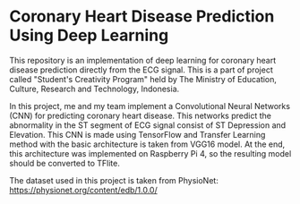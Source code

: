 # Coronary Heart Disease Prediction Using Deep Learning
This repository is an implementation of deep learning for coronary heart disease prediction directly from the ECG signal. This is a part of project called "Student's Creativity Program" held by The Ministry of Education, Culture, Research and Technology, Indonesia. 

In this project, me and my team implement a Convolutional Neural Networks (CNN) for predicting coronary heart disease. This networks predict the abnormality in the ST segment of ECG signal consist of ST Depression and Elevation. This CNN is made using TensorFlow and Transfer Learning method with the basic architecture is taken from VGG16 model. At the end, this architecture was implemented on Raspberry Pi 4, so the resulting model should be converted to TFlite. 

The dataset used in this project is taken from PhysioNet:
https://physionet.org/content/edb/1.0.0/
